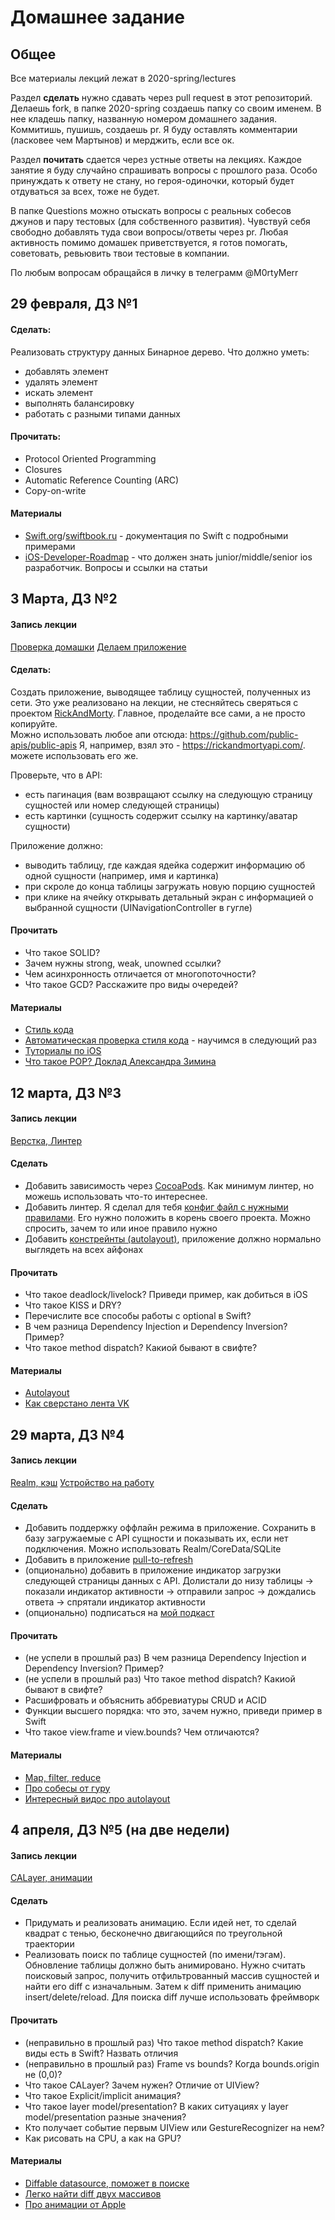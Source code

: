 # Домашнее задание

## Общее
Все материалы лекций лежат в 2020-spring/lectures

Раздел **cделать** нужно сдавать через pull request в этот репозиторий.
Делаешь fork, в папке 2020-spring создаешь папку со своим именем. В нее кладешь папку, названную номером домашнего задания.
Коммитишь, пушишь, создаешь pr. Я буду оставлять комментарии (ласковее чем Мартынов) и мерджить, если все ок.

Раздел **почитать** сдается через устные ответы на лекциях. Каждое занятие я буду случайно спрашивать вопросы с прошлого раза.
Особо принуждать к ответу не стану, но героя-одиночки, который будет отдуваться за всех, тоже не будет.

В папке Questions можно отыскать вопросы с реальных собесов джунов и пару тестовых (для собственного развития).
Чувствуй себя свободно добавлять туда свои вопросы/ответы через pr. 
Любая активность помимо домашек приветствуется, я готов помогать, советовать, ревьювить твои тестовые в компании.

По любым вопросам обращайся в личку в телеграмм @M0rtyMerr

## 29 февраля, ДЗ №1
#### Сделать:
Реализовать структуру данных Бинарное дерево. Что должно уметь:
 * добавлять элемент
 * удалять элемент
 * искать элемент
 * выполнять балансировку
 * работать с разными типами данных
 
#### Прочитать:
 * Protocol Oriented Programming
 * Closures
 * Automatic Reference Counting (ARC)
 * Copy-on-write

#### Материалы
 * [Swift.org](https://swift.org)/[swiftbook.ru](https://swiftbook.ru/content/languageguide) - документация по Swift с подробными примерами
 * [iOS-Developer-Roadmap](https://github.com/BohdanOrlov/iOS-Developer-Roadmap) - что должен знать junior/middle/senior ios разработчик. Вопросы и ссылки на статьи
 
 ## 3 Марта, ДЗ №2
 #### Запись лекции
 [Проверка домашки](https://vk.com/video-176491001_456239028)
 [Делаем приложение](https://vk.com/video-176491001_456239029)
 #### Сделать: 
 Создать приложение, выводящее таблицу сущностей, полученных из сети. Это уже реализовано на лекции, не стесняйтесь сверяться с проектом [RickAndMorty](https://github.com/SPBSTU-Mobile-development-courses/ios/tree/master/2020-spring/lectures/7.03/RickAndMorty).
 Главное, проделайте все сами, а не просто копируйте.  
 Можно использовать любое апи отсюда: https://github.com/public-apis/public-apis
 Я, например, взял это - https://rickandmortyapi.com/. можете использовать его же.
 
 Проверьте, что в API:
 * есть пагинация (вам возвращают ссылку на следующую страницу сущностей или номер следующей страницы)
 * есть картинки (сущность содержит ссылку на картинку/аватар сущности)
 
 Приложение должно:
 * выводить таблицу, где каждая ядейка содержит информацию об одной сущности (например, имя и картинка)
 * при скроле до конца таблицы загружать новую порцию сущностей
 * при клике на ячейку открывать детальный экран с информацией о выбранной сущности (UINavigationController в гугле)
 
 #### Прочитать
 * Что такое SOLID?
 * Зачем нужны strong, weak, unowned ссылки?
 * Чем асинхронность отличается от многопоточности?
 * Что такое GCD? Расскажите про виды очередей?
 
 #### Материалы
 * [Стиль кода](https://github.com/raywenderlich/swift-style-guide)
 * [Автоматическая проверка стиля кода](https://github.com/realm/SwiftLint/blob/master/Rules.md) - научимся в следующий раз
 * [Туториалы по iOS](https://www.raywenderlich.com/5370-grand-central-dispatch-tutorial-for-swift-4-part-1-2)
 * [Что такое POP? Доклад Александра Зимина](https://youtu.be/71AS4rMrAVk)

 ## 12 марта, ДЗ №3
 #### Запись лекции
 [Верстка, Линтер](https://vk.com/video-176491001_456239031) 
 #### Сделать
 * Добавить зависимость через [CocoaPods](https://cocoapods.org/). Как минимум линтер, но можешь использовать что-то интереснее.
 * Добавить линтер. Я сделал для тебя [конфиг файл с нужными правилами](https://github.com/SPBSTU-Mobile-development-courses/ios/blob/master/2020-spring/.swiftlint.yml). Его нужно положить в корень своего проекта. Можно спросить, зачем то или иное правило нужно
 * Добавить [констрейнты (autolayout)](https://developer.apple.com/library/archive/documentation/UserExperience/Conceptual/AutolayoutPG/index.html), приложение должно нормально выглядеть на всех айфонах
 
 #### Прочитать
 * Что такое deadlock/livelock? Приведи пример, как добиться в iOS
 * Что такое KISS и DRY?
 * Перечислите все способы работы с optional в Swift?
 * В чем разница Dependency Injection и Dependency Inversion? Пример?
 * Что такое method dispatch? Какиой бывают в свифте?

 #### Материалы
 * [Autolayout](https://developer.apple.com/library/archive/documentation/UserExperience/Conceptual/AutolayoutPG/index.html)
 * [Как сверстано лента VK](https://habr.com/ru/company/vk/blog/481626/)
 
 ## 29 марта, ДЗ №4
 #### Запись лекции
 [Realm, кэш](https://vk.com/video-176491001_456239032)
 [Устройство на работу](https://vk.com/video-176491001_456239033)
 
 #### Сделать
 * Добавить поддержку оффлайн режима в приложение. Сохранить в базу загружаемые с API сущности и показывать их, если нет подключения. Можно использовать Realm/CoreData/SQLite
 * Добавить в приложение [pull-to-refresh](https://developer.apple.com/design/human-interface-guidelines/ios/controls/refresh-content-controls/)
 * (опционально) добавить в приложение индикатор загрузки следующей страницы данных с API. Долистали до низу таблицы -> показали индикатор активности -> отправили запрос -> дождались ответа -> спрятали индикатор активности
 * (опционально) подписаться на [мой подкаст](https://soundcloud.com/kuluarnyiy)
 
 #### Прочитать
 * (не успели в прошлый раз) В чем разница Dependency Injection и Dependency Inversion? Пример?
 * (не успели в прошлый раз) Что такое method dispatch? Какиой бывают в свифте?
 * Расшифровать и объяснить аббревиатуры CRUD и ACID
 * Функции высшего порядка: что это, зачем нужно, приведи пример в Swift
 * Что такое view.frame и view.bounds? Чем отличаются?
 
 #### Материалы
 * [Map, filter, reduce](https://www.appcoda.com/higher-order-functions-swift/)
 * [Про собесы от гуру](https://youtu.be/z1uTOrDqRfU)
 * [Интересный видос про autolayout](https://developer.apple.com/videos/play/wwdc2018/220)
 
 ## 4 апреля, ДЗ №5 (на две недели)
 #### Запись лекции
 [CALayer, анимации](https://vk.com/videos-176491001?z=video-176491001_456239034%2Fclub176491001%2Fpl_-176491001_-2)
 #### Сделать
 * Придумать и реализовать анимацию. Если идей нет, то сделай квадрат с тенью, бесконечно двигающийся по треугольной траектории
 * Реализовать поиск по таблице сущностей (по имени/тэгам). Обновление таблицы должно быть анимировано. Нужно считать поисковый запрос, получить отфильтрованный массив сущностей и найти его diff с изначальным. Затем к diff применить анимацию insert/delete/reload. Для поиска diff лучше использовать фреймворк
 
 #### Прочитать
 * (неправильно в прошлый раз) Что такое method dispatch? Какие виды есть в Swift? Назвать отличия
 * (неправильно в прошлый раз) Frame vs bounds? Когда bounds.origin не (0,0)?
 * Что такое CALayer? Зачем нужен? Отличие от UIView?
 * Что такое Explicit/implicit анимация?
 * Что такое layer model/presentation? В каких ситуациях у layer model/presentation разные значения?
 * Кто получает событие первым UIView или GestureRecognizer на нем?
 * Как рисовать на CPU, а как на GPU?
 
 #### Материалы
 * [Diffable datasource, поможет в поиске](https://wwdcbysundell.com/2019/diffable-data-sources-first-look/)
 * [Легко найти diff двух массивов](https://github.com/onmyway133/DeepDiff)
 * [Про анимации от Apple](https://developer.apple.com/library/archive/documentation/Cocoa/Conceptual/CoreAnimation_guide/CreatingBasicAnimations/CreatingBasicAnimations.html)
